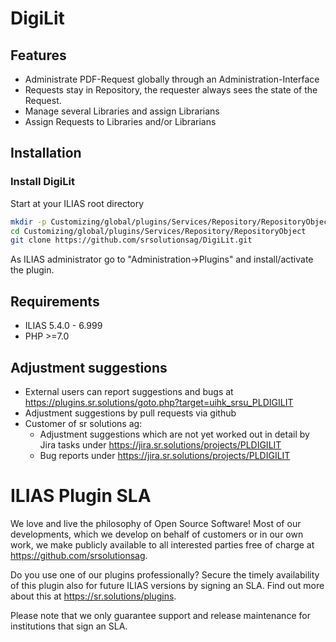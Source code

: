 # DigiLit
## Features

- Administrate PDF-Request globally through an Administration-Interface
- Requests stay in Repository, the requester always sees the state of the Request.
- Manage several Libraries and assign Librarians
- Assign Requests to Libraries and/or Librarians

## Installation
### Install DigiLit

Start at your ILIAS root directory  

```bash
mkdir -p Customizing/global/plugins/Services/Repository/RepositoryObject  
cd Customizing/global/plugins/Services/Repository/RepositoryObject
git clone https://github.com/srsolutionsag/DigiLit.git  
```
  
As ILIAS administrator go to "Administration->Plugins" and install/activate the plugin.  

## Requirements
* ILIAS 5.4.0 - 6.999
* PHP >=7.0

## Adjustment suggestions
* External users can report suggestions and bugs at https://plugins.sr.solutions/goto.php?target=uihk_srsu_PLDIGILIT
* Adjustment suggestions by pull requests via github
* Customer of sr solutions ag: 
	* Adjustment suggestions which are not yet worked out in detail by Jira tasks under https://jira.sr.solutions/projects/PLDIGILIT
	* Bug reports under https://jira.sr.solutions/projects/PLDIGILIT

# ILIAS Plugin SLA
We love and live the philosophy of Open Source Software! Most of our developments, which we develop on behalf of customers or in our own work, we make publicly available to all interested parties free of charge at https://github.com/srsolutionsag.

Do you use one of our plugins professionally? Secure the timely availability of this plugin also for future ILIAS versions by signing an SLA. Find out more about this at https://sr.solutions/plugins.

Please note that we only guarantee support and release maintenance for institutions that sign an SLA.